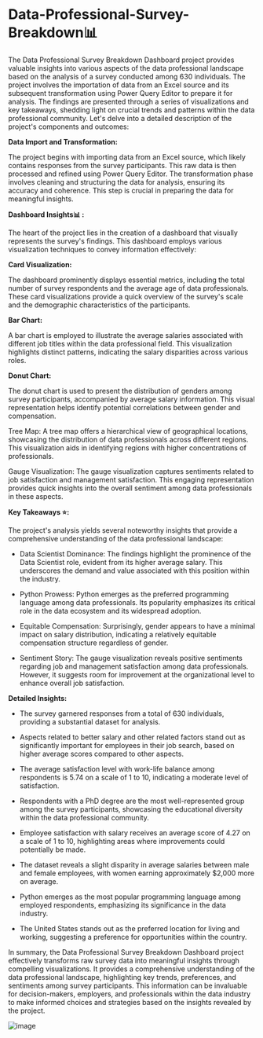 # Data-Professional-Survey-Breakdown📊 

The Data Professional Survey Breakdown Dashboard project provides valuable insights into various aspects of the data professional landscape based on the analysis of a survey conducted among 630 individuals. The project involves the importation of data from an Excel source and its subsequent transformation using Power Query Editor to prepare it for analysis. The findings are presented through a series of visualizations and key takeaways, shedding light on crucial trends and patterns within the data professional community. Let's delve into a detailed description of the project's components and outcomes:

**Data Import and Transformation:**

The project begins with importing data from an Excel source, which likely contains responses from the survey participants. This raw data is then processed and refined using Power Query Editor. The transformation phase involves cleaning and structuring the data for analysis, ensuring its accuracy and coherence. This step is crucial in preparing the data for meaningful insights.

**Dashboard Insights📊 :**

The heart of the project lies in the creation of a dashboard that visually represents the survey's findings. This dashboard employs various visualization techniques to convey information effectively:

**Card Visualization:**

The dashboard prominently displays essential metrics, including the total number of survey respondents and the average age of data professionals. These card visualizations provide a quick overview of the survey's scale and the demographic characteristics of the participants.

**Bar Chart:**

A bar chart is employed to illustrate the average salaries associated with different job titles within the data professional field. This visualization highlights distinct patterns, indicating the salary disparities across various roles.

**Donut Chart:**

The donut chart is used to present the distribution of genders among survey participants, accompanied by average salary information. This visual representation helps identify potential correlations between gender and compensation.

Tree Map: A tree map offers a hierarchical view of geographical locations, showcasing the distribution of data professionals across different regions. This visualization aids in identifying regions with higher concentrations of professionals.

Gauge Visualization: The gauge visualization captures sentiments related to job satisfaction and management satisfaction. This engaging representation provides quick insights into the overall sentiment among data professionals in these aspects.

**Key Takeaways ⭐️:**

The project's analysis yields several noteworthy insights that provide a comprehensive understanding of the data professional landscape:

- Data Scientist Dominance: The findings highlight the prominence of the Data Scientist role, evident from its higher average salary. This underscores the demand and value associated with this position within the industry.

- Python Prowess: Python emerges as the preferred programming language among data professionals. Its popularity emphasizes its critical role in the data ecosystem and its widespread adoption.

- Equitable Compensation: Surprisingly, gender appears to have a minimal impact on salary distribution, indicating a relatively equitable compensation structure regardless of gender.

- Sentiment Story: The gauge visualization reveals positive sentiments regarding job and management satisfaction among data professionals. However, it suggests room for improvement at the organizational level to enhance overall job satisfaction.

**Detailed Insights:**

- The survey garnered responses from a total of 630 individuals, providing a substantial dataset for analysis.

- Aspects related to better salary and other related factors stand out as significantly important for employees in their job search, based on higher average scores compared to other aspects.

- The average satisfaction level with work-life balance among respondents is 5.74 on a scale of 1 to 10, indicating a moderate level of satisfaction.

- Respondents with a PhD degree are the most well-represented group among the survey participants, showcasing the educational diversity within the data professional community.

- Employee satisfaction with salary receives an average score of 4.27 on a scale of 1 to 10, highlighting areas where improvements could potentially be made.

- The dataset reveals a slight disparity in average salaries between male and female employees, with women earning approximately $2,000 more on average.

- Python emerges as the most popular programming language among employed respondents, emphasizing its significance in the data industry.

- The United States stands out as the preferred location for living and working, suggesting a preference for opportunities within the country.

In summary, the Data Professional Survey Breakdown Dashboard project effectively transforms raw survey data into meaningful insights through compelling visualizations. It provides a comprehensive understanding of the data professional landscape, highlighting key trends, preferences, and sentiments among survey participants. This information can be invaluable for decision-makers, employers, and professionals within the data industry to make informed choices and strategies based on the insights revealed by the project.


![image](https://github.com/ymurikinati/Data-Professional-Survey-Breakdown/assets/138186696/2d5cc76a-3ab3-41a0-ac93-9526ec444df6)



